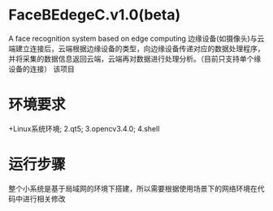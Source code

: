 # FaceBEdegeC.v1.0(beta)
A face recognition system based on edge computing
  边缘设备(如摄像头)与云端建立连接后，云端根据边缘设备的类型，向边缘设备传递对应的数据处理程序，并将采集的数据信息返回云端，云端再对数据进行处理分析。（目前只支持单个缘设备的连接）
该项目

# 环境要求
  +Linux系统环境;
  2.qt5;
  3.opencv3.4.0;
  4.shell
 
# 运行步骤
  整个小系统是基于局域网的环境下搭建，所以需要根据使用场景下的网络环境在代码中进行相关修改
  
  
